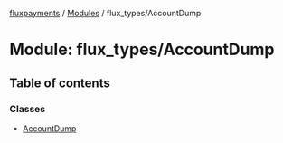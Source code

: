 [fluxpayments](../README.md) / [Modules](../modules.md) / flux\_types/AccountDump

# Module: flux\_types/AccountDump

## Table of contents

### Classes

- [AccountDump](../classes/flux_types_AccountDump.AccountDump.md)
